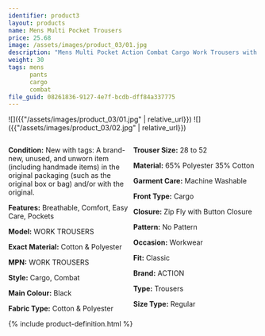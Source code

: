 ```yaml
---
identifier: product3
layout: products
name: Mens Multi Pocket Trousers
price: 25.68
image: /assets/images/product_03/01.jpg
description: "Mens Multi Pocket Action Combat Cargo Work Trousers with KNEE PAD POCKETS"
weight: 30
tags: mens
      pants
      cargo
      combat
file_guid: 08261836-9127-4e7f-bcdb-dff84a337775
---
```


![]({{"/assets/images/product_03/01.jpg" | relative_url}})
![]({{"/assets/images/product_03/02.jpg" | relative_url}})



<div style="width: 100%; overflow: hidden;">
<div style="width: 50%; float: left;">

<p><b>Condition:</b> New with tags: A brand-new, unused, and unworn item (including handmade items) in the original packaging (such as the original box or bag) and/or with the original.</p>

<p><b>Features:</b>	Breathable, Comfort, Easy Care, Pockets</p>

<p><b>Model:</b> 	WORK TROUSERS</p>

<p><b>Exact Material:</b>	Cotton & Polyester</p>

<p><b>MPN:</b> 	WORK TROUSERS</p>

<p><b>Style:</b>	Cargo, Combat</p>

<p><b>Main Colour:</b>	Black</p>

<p><b>Fabric Type:</b>	Cotton & Polyester</p>

</div>
<div style="width: 50%; float: right;">

<p><b>Trouser Size:</b>	28 to 52</p>

<p><b>Material:</b>		65% Polyester 35% Cotton</p>

<p><b>Garment Care:</b>	Machine Washable</p>

<p><b>Front Type:</b>	Cargo</p>

<p><b>Closure:</b>	Zip Fly with Button Closure</p>

<p><b>Pattern:</b>	No Pattern</p>

<p><b>Occasion:</b>	Workwear</p>

<p><b>Fit:</b>	Classic</p>

<p><b>Brand:</b> ACTION</p>

<p><b>Type:</b> Trousers</p>

<p><b>Size Type:</b>	Regular</p>

</div>
</div>




<div class="call">
        {% include product-definition.html %}
</div>
<br>
<div class="powr-reviews" id="1061aae4_1589128119"></div><script src="https://www.powr.io/powr.js?platform=embed"></script>
